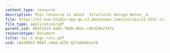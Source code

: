```yaml
---
content_type: resource
description: This resource is about  Structural Design Notes _D.
file: https://ol-ocw-studio-app-qa.s3.amazonaws.com/courses/22-314j-structural-mechanics-in-nuclear-power-technology-fall-2006/18e488330681c4dad282627abb9ece70_tpc_d_dsgn_ruls.pdf
file_type: application/pdf
parent_uid: 469f5413-4a85-70d0-db4c-c0b320e2747a
resourcetype: Document
title: tpc_d_dsgn_ruls.pdf
uid: 18e48833-0681-c4da-d282-627abb9ece70
---
```

